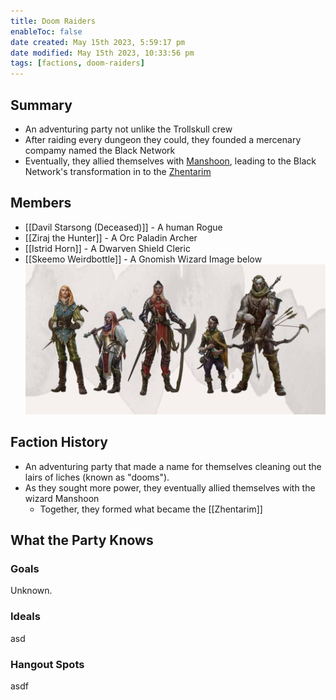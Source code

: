 ```yaml
---
title: Doom Raiders
enableToc: false
date created: May 15th 2023, 5:59:17 pm
date modified: May 15th 2023, 10:33:56 pm
tags: [factions, doom-raiders]
---
```

## Summary
- An adventuring party not unlike the Trollskull crew
- After raiding every dungeon they could, they founded a mercenary compamy named the Black Network
- Eventually, they allied themselves with [Manshoon](Manshoon.md), leading to the Black Network's transformation in to the [Zhentarim](Zhentarim.md)

## Members
- [[Davil Starsong (Deceased)]] - A human Rogue
- [[Ziraj the Hunter]] - A Orc Paladin Archer
- [[Istrid Horn]] - A Dwarven Shield Cleric
- [[Skeemo Weirdbottle]] - A Gnomish Wizard
  Image below
![](attachments/Pasted%20image%2020230515222747.png)
## Faction History
- An adventuring party that made a name for themselves cleaning out the lairs of liches (known as "dooms").
- As they sought more power, they eventually allied themselves with the wizard Manshoon
	- Together, they formed what became the [[Zhentarim]]

## What the Party Knows
### Goals
Unknown.
### Ideals
asd
### Hangout Spots
asdf
